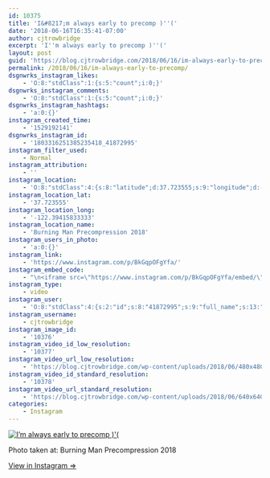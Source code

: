 ```yaml
---
id: 10375
title: 'I&#8217;m always early to precomp )''('
date: '2018-06-16T16:35:41-07:00'
author: cjtrowbridge
excerpt: 'I''m always early to precomp )''('
layout: post
guid: 'https://blog.cjtrowbridge.com/2018/06/16/im-always-early-to-precomp/'
permalink: /2018/06/16/im-always-early-to-precomp/
dsgnwrks_instagram_likes:
    - 'O:8:"stdClass":1:{s:5:"count";i:0;}'
dsgnwrks_instagram_comments:
    - 'O:8:"stdClass":1:{s:5:"count";i:0;}'
dsgnwrks_instagram_hashtags:
    - 'a:0:{}'
instagram_created_time:
    - '1529192141'
dsgnwrks_instagram_id:
    - '1803316251385235418_41872995'
instagram_filter_used:
    - Normal
instagram_attribution:
    - ''
instagram_location:
    - 'O:8:"stdClass":4:{s:8:"latitude";d:37.723555;s:9:"longitude";d:-122.39415833333;s:4:"name";s:31:"Burning Man Precompression 2018";s:2:"id";i:239785499936436;}'
instagram_location_lat:
    - '37.723555'
instagram_location_long:
    - '-122.39415833333'
instagram_location_name:
    - 'Burning Man Precompression 2018'
instagram_users_in_photo:
    - 'a:0:{}'
instagram_link:
    - 'https://www.instagram.com/p/BkGqpOFgYfa/'
instagram_embed_code:
    - "\n<iframe src=\"https://www.instagram.com/p/BkGqpOFgYfa/embed/\" width=\"612\" height=\"710\" frameborder=\"0\" scrolling=\"no\" allowtransparency=\"true\" class=\"insta-image-embed\"></iframe>\n"
instagram_type:
    - video
instagram_user:
    - 'O:8:"stdClass":4:{s:2:"id";s:8:"41872995";s:9:"full_name";s:13:"CJ Trowbridge";s:15:"profile_picture";s:141:"https://scontent.cdninstagram.com/vp/016c8659e3e0906fa8fffe1b7e5cfacc/5BB8B91C/t51.2885-19/s150x150/13724650_1188772791164794_142557231_a.jpg";s:8:"username";s:12:"cjtrowbridge";}'
instagram_username:
    - cjtrowbridge
instagram_image_id:
    - '10376'
instagram_video_id_low_resolution:
    - '10377'
instagram_video_url_low_resolution:
    - 'https://blog.cjtrowbridge.com/wp-content/uploads/2018/06/480x480-video-1529192141.mp4'
instagram_video_id_standard_resolution:
    - '10378'
instagram_video_url_standard_resolution:
    - 'https://blog.cjtrowbridge.com/wp-content/uploads/2018/06/640x640-video-1529192141.mp4'
categories:
    - Instagram
---
```


[![I’m always early to precomp )'(](https://blog.cjtrowbridge.com/wp-content/uploads/2018/06/1529192141-1-1.jpg)](https://www.instagram.com/p/BkGqpOFgYfa/)

Photo taken at: Burning Man Precompression 2018

[View in Instagram ⇒](https://www.instagram.com/p/BkGqpOFgYfa/)